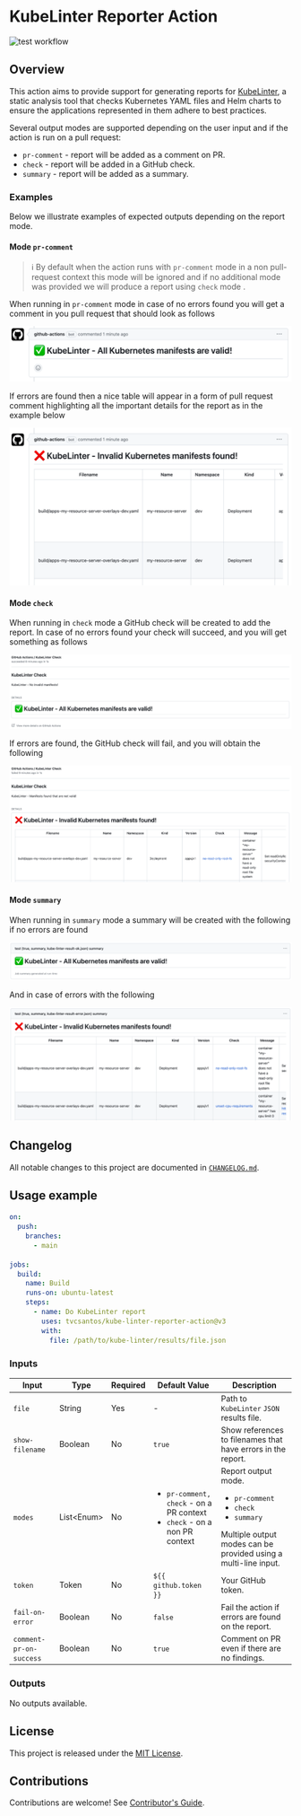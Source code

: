 [kube-linter]: https://github.com/stackrox/kube-linter
[test-badge]: https://github.com/tvcsantos/kube-linter-reporter-action/actions/workflows/test.yml/badge.svg

# KubeLinter Reporter Action

![test workflow][test-badge]

## Overview

This action aims to provide support for generating reports for [KubeLinter][kube-linter], a static analysis tool that
checks Kubernetes YAML files and Helm charts to ensure the applications represented in them adhere to best practices.

Several output modes are supported depending on the user input and if the action is run on a pull request:
- `pr-comment` - report will be added as a comment on PR.
- `check` - report will be added in a GitHub check.
- `summary` - report will be added as a summary.

### Examples

Below we illustrate examples of expected outputs depending on the report mode.

#### Mode `pr-comment`

> ℹ️ By default when the action runs with `pr-comment` mode in a non pull-request context this mode will be ignored and
> if no additional mode was provided we will produce a report using `check` mode .

When running in `pr-comment` mode in case of no errors found you will get a comment in you pull request that should look
as follows

![pr-comment-ok](docs/images/pr_comment_ok_example.png)

If errors are found then a nice table will appear in a form of pull request comment highlighting all the important
details for the report as in the example below

![pr-comment-error](docs/images/pr_comment_error_example.png)

#### Mode `check`

When running in `check` mode a GitHub check will be created to add the report. In case of no errors found your check
will succeed, and you will get something as follows

![check-ok](docs/images/check_ok_example.png)

If errors are found, the GitHub check will fail, and you will obtain the following

![check-error](docs/images/check_error_example.png)

#### Mode `summary`

When running in `summary` mode a summary will be created with the following if no errors are found

![summary-ok](docs/images/summary_ok_example.png)

And in case of errors with the following 

![summary-error](docs/images/summary_error_example.png)

## Changelog

All notable changes to this project are documented in [`CHANGELOG.md`](CHANGELOG.md).

## Usage example

```yaml
on:
  push:
    branches:
      - main

jobs:
  build:
    name: Build 
    runs-on: ubuntu-latest
    steps:
      - name: Do KubeLinter report
        uses: tvcsantos/kube-linter-reporter-action@v3
        with:
          file: /path/to/kube-linter/results/file.json
```

### Inputs

| Input                   | Type         | Required | Default Value                                                                                 | Description                                                                                                                                         |
|-------------------------|--------------|----------|-----------------------------------------------------------------------------------------------|-----------------------------------------------------------------------------------------------------------------------------------------------------|
| `file`                  | String       | Yes      | -                                                                                             | Path to `KubeLinter` `JSON` results file.                                                                                                           |
| `show-filename`         | Boolean      | No       | `true`                                                                                        | Show references to filenames that have errors in the report.                                                                                        |
| `modes`                 | List\<Enum\> | No       | <ul><li>`pr-comment, check` - on a PR context</li><li>`check` - on a non PR context</li></ul> | Report output mode. <ul><li>`pr-comment`</li><li>`check`</li><li>`summary`</li></ul>Multiple output modes can be provided using a multi-line input. |
| `token`                 | Token        | No       | `${{ github.token }}`                                                                         | Your GitHub token.                                                                                                                                  |
| `fail-on-error`         | Boolean      | No       | `false`                                                                                       | Fail the action if errors are found on the report.                                                                                                  |
| `comment-pr-on-success` | Boolean      | No       | `true`                                                                                        | Comment on PR even if there are no findings.                                                                                                        |

### Outputs

No outputs available.

## License

This project is released under the [MIT License](LICENSE.md).

## Contributions

Contributions are welcome! See [Contributor's Guide](CONTRIBUTING.md).
